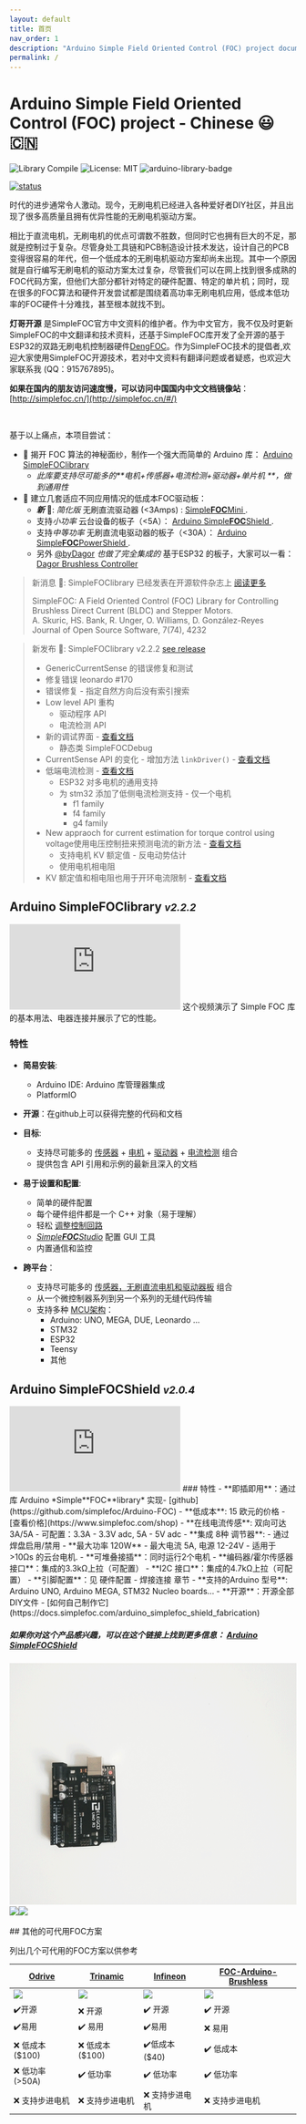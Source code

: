 ```yaml
---
layout: default
title: 首页
nav_order: 1
description: "Arduino Simple Field Oriented Control (FOC) project documentation."
permalink: /
---
```

# Arduino Simple Field Oriented Control (FOC) project - Chinese 😃🇨🇳

![Library Compile](https://github.com/simplefoc/Arduino-FOC/workflows/Library%20Compile/badge.svg)
![License: MIT](https://img.shields.io/badge/License-MIT-yellow.svg)
![arduino-library-badge](https://www.ardu-badge.com/badge/Simple%20FOC.svg?)

[![status](https://joss.theoj.org/papers/4382445f249e064e9f0a7f6c1bb06b1d/status.svg)](https://joss.theoj.org/papers/4382445f249e064e9f0a7f6c1bb06b1d)

时代的进步通常令人激动。现今，无刷电机已经进入各种爱好者DIY社区，并且出现了很多高质量且拥有优异性能的无刷电机驱动方案。

相比于直流电机，无刷电机的优点可谓数不胜数，但同时它也拥有巨大的不足，那就是控制过于复杂。尽管身处工具链和PCB制造设计技术发达，设计自己的PCB变得很容易的年代，但一个低成本的无刷电机驱动方案却尚未出现。其中一个原因就是自行编写无刷电机的驱动方案太过复杂，尽管我们可以在网上找到很多成熟的FOC代码方案，但他们大部分都针对特定的硬件配置、特定的单片机；同时，现在很多的FOC算法和硬件开发尝试都是围绕着高功率无刷电机应用，低成本低功率的FOC硬件十分难找，甚至根本就找不到。

**灯哥开源** 是SimpleFOC官方中文资料的维护者。作为中文官方，我不仅及时更新SimpleFOC的中文翻译和技术资料，还基于SimpleFOC库开发了全开源的基于ESP32的双路无刷电机控制器硬件[DengFOC](https://github.com/ToanTech/Deng-s-foc-controller)。作为SimpleFOC技术的提倡者,欢迎大家使用SimpleFOC开源技术，若对中文资料有翻译问题或者疑惑，也欢迎大家联系我 (QQ：915767895)。

**如果在国内的朋友访问速度慢，可以访问中国国内中文文档镜像站**： [http://simplefoc.cn/](http://simplefoc.cn/#/)

<br>

基于以上痛点，本项目尝试：

- 🎯 揭开 FOC 算法的神秘面纱，制作一个强大而简单的 Arduino 库： [Arduino <span class="simple">Simple<span class="foc">FOC</span>library</span> ](#arduino-simplefoclibrary-v160)
  - <i>此库要支持尽可能多的**电机+传感器+电流检测+驱动器+单片机 **，做到通用性</i>
- 🎯 建立几套适应不同应用情况的低成本FOC驱动板：
   - ***新*** 📢: *简化版* 无刷直流驱动器 (<3Amps) :   [<span class="simple">Simple<b>FOC</b>Mini</span> ](https://github.com/simplefoc/SimpleFOCMini).
   - 支持*小功率* 云台设备的板子（<5A）：   [Arduino <span class="simple">Simple<b>FOC</b>Shield</span> ](arduino_simplefoc_shield_showcase).
   - 支持*中等功率* 无刷直流电驱动器的板子（<30A）： [Arduino <span class="simple">Simple<b>FOC</b>PowerShield</span> ](https://github.com/simplefoc/Arduino-SimpleFOC-PowerShield).
   - 另外 [@byDagor](https://github.com/byDagor) *也做了完全集成的* 基于ESP32 的板子，大家可以一看： [Dagor Brushless Controller](https://github.com/byDagor/Dagor-Brushless-Controller)

<blockquote class="success">
<p class="heading">新消息 📢: <span class="simple">Simple<span class="foc">FOC</span>library</span> 已经发表在开源软件杂志上 <a href="citing">阅读更多</a></p>

SimpleFOC: A Field Oriented Control (FOC) Library for Controlling Brushless Direct Current (BLDC) and Stepper Motors.<br>
A. Skuric, HS. Bank, R. Unger, O. Williams, D. González-Reyes<br>
Journal of Open Source Software, 7(74), 4232<br>
</blockquote>

<blockquote class="info">
   <p class="heading">新发布 📢: <span class="simple">Simple<span class="foc">FOC</span>library</span> v2.2.2 <a href="https://github.com/simplefoc/Arduino-FOC/releases/tag/v2.2.2">see release</a></p>
   <ul>
      <li>GenericCurrentSense 的错误修复和测试</li>
      <li>修复错误 leonardo #170</li>
      <li>错误修复 - 指定自然方向后没有索引搜索</li>
      <li>Low level API 重构
         <ul dir="auto">
            <li>
                驱动程序 API</li>
            <li>电流检测 API</li>
         </ul>
      </li>
      <li>新的调试界面 - <a href="debugging">查看文档</a>
         <ul dir="auto">
            <li>静态类 SimpleFOCDebug</li>
         </ul>
      </li>
      <li>CurrentSense API 的变化 - 增加方法 <code class="highlighter-rouge">linkDriver()</code> - <a href="current_sense">查看文档</a></li>
      <li>低端电流检测 - <a href="low_side_current_sense">查看文档</a>
         <ul dir="auto">
            <li>ESP32 对多电机的通用支持</li>
            <li>为 stm32 添加了低侧电流检测支持 - 仅一个电机
            <ul dir="auto">
               <li>f1 family</li>
               <li>f4 family</li>
               <li>g4 family</li>
            </ul>
            </li>
         </ul>
      </li>
      <li>New appraoch for current estimation for torque control using voltage使用电压控制扭来预测电流的新方法 - <a href="voltage_torque_mode">查看文档</a>
         <ul dir="auto">
            <li>支持电机 KV 额定值 - 反电动势估计</li>
            <li>使用电机相电阻</li>
         </ul>
      </li>
      <li>KV 额定值和相电阻也用于开环电流限制 - <a href="open_loop_motion_control">查看文档 </a> </li>
   </ul>
</blockquote>




## Arduino <span class="simple">Simple<span class="foc">FOC</span>library</span> <i><small>v2.2.2</small></i>
<iframe class="youtube"  src="https://www.youtube.com/embed/Y5kLeqTc6Zk" frameborder="0" allow="accelerometer; autoplay; encrypted-media; gyroscope; picture-in-picture" allowfullscreen></iframe>
这个视频演示了 Simple FOC 库的基本用法、电器连接并展示了它的性能。

### 特性

- **简易安装**: 
  - Arduino IDE: Arduino 库管理器集成
  - PlatformIO

- **开源**：在github上可以获得完整的代码和文档
- **目标**: 
   - 支持尽可能多的 [传感器](position_sensors) + [电机](motors) + [驱动器](drivers) + [电流检测](current_sense)   组合
   - 提供包含 API 引用和示例的最新且深入的文档
- **易于设置和配置**: 
  - 简单的硬件配置
  - 每个硬件组件都是一个 C++ 对象（易于理解）
  - 轻松 [调整控制回路](motion_control)
  - [*Simple**FOC**Studio*](studio) 配置 GUI 工具
  - 内置通信和监控
- **跨平台**：
  - 支持尽可能多的  [传感器，无刷直流电机和驱动器板](supported_hardware) 组合
  - 从一个微控制器系列到另一个系列的无缝代码传输
  - 支持多种 [MCU架构](microcontrollers)：
     - Arduino: UNO, MEGA, DUE, Leonardo ...
     - STM32 
     - ESP32
     - Teensy 
     - 其他


## Arduino <span class="simple">Simple<span class="foc">FOC</span>Shield</span> <i><small>v2.0.4</small></i>
<iframe class="youtube"  src="https://www.youtube.com/embed/G5pbo0C6ujE" frameborder="0" allow="accelerometer; autoplay; encrypted-media; gyroscope; picture-in-picture" allowfullscreen></iframe>
### 特性
- **即插即用**：通过库 Arduino *Simple**FOC**library* 实现- [github](https://github.com/simplefoc/Arduino-FOC)
- **低成本**: 15 欧元的价格 - [查看价格](https://www.simplefoc.com/shop) 
- **在线电流传感**: 双向可达 3A/5A
   - 可配置：3.3A - 3.3V adc, 5A - 5V adc
- **集成 8种 调节器**: 
   - 通过焊盘启用/禁用
- **最大功率 120W** - 最大电流 5A, 电源 12-24V
   - 适用于 >10Ωs 的云台电机. 
- **可堆叠接插**：同时运行2个电机
- **编码器/霍尔传感器接口**：集成的3.3kΩ上拉（可配置）
- **I2C 接口**：集成的4.7kΩ上拉（可配置）
- **引脚配置**：见 硬件配置 - 焊接连接 章节
- **支持的Arduino 型号**: Arduino UNO, Arduino MEGA, STM32 Nucleo boards...
- **开源**：开源全部DIY文件 - [如何自己制作它](https://docs.simplefoc.com/arduino_simplefoc_shield_fabrication)

##### 如果你对这个产品感兴趣，可以在这个链接上找到更多信息： [Arduino <span class="simple">Simple<span class="foc">FOC</span>Shield</span>](https://simplefoc.com/simplefoc_shield_product)


<p><img src="extras/Images/simple_foc_shield_v13_small.gif" class="img200" ><img src="https://simplefoc.com/assets/img/v1.jpg" class="img200 img_half" ><img src="https://simplefoc.com/assets/img/v2.jpg" class="img200 img_half" ></p>
## 其他的可代用FOC方案

列出几个可代用的FOC方案以供参考

 <a href="https://odriverobotics.com/" >Odrive</a>            | <a href="https://www.youtube.com/watch?v=g2BHEdvW9bU">Trinamic</a> | <a href="https://www.infineon.com/cms/en/product/evaluation-boards/bldc_shield_tle9879/" >Infineon</a> | <a href="https://github.com/gouldpa/FOC-Arduino-Brushless">FOC-Arduino-Brushless</a> 
 ------------------------------------------------------------ | ------------------------------------------------------------ | ------------------------------------------------------------ | ------------------------------------------------------------ 
 <img src="https://images.squarespace-cdn.com/content/v1/58aff26de4fcb53b5efd2f02/1523147803002-0OYG383CVIPARMB6Y9IT/ODrive_v34%400%2C5x.jpg?format=500w" style="width:100%;max-width:250px"  > | <img src="https://i3.ytimg.com/vi/g2BHEdvW9bU/maxresdefault.jpg" style="width:100%;max-width:250px"  > | <img src="https://www.infineon.com/export/sites/default/_images/product/evaluation-boards/BLDC_Motor_Shild_with_TLE9879QXA40.jpg_1711722916.jpg" style="width:100%;max-width:250px"  > | <img src="https://hackster.imgix.net/uploads/attachments/998086/dev_kit_89eygMekks.jpg?auto=compress%2Cformat&w=1280&h=960&fit=max" style="width:100%;max-width:250px"  > 
 ✔️开源                                                        | ❌ 开源                                                       | ✔️ 开源                                                       | ✔️ 开源                                                       
 ✔️易用                                                        | ✔️ 易用                                                       | ✔️易用                                                        | ❌ 易用                                                       
 ❌ 低成本 ($100)                                              | ❌ 低成本 ($100)                                              | ✔️低成本 ($40)                                                | ✔️ 低成本                                                     
 ❌ 低功率 (>50A)                                              | ✔️ 低功率                                                     | ✔️  低功率                                                    | ✔️ 低功率                                                     
 ❌ 支持步进电机                                               | ❌ 支持步进电机                                               | ❌ 支持步进电机                                               | ❌ 支持步进电机                                               